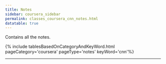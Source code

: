 ```yaml
---
title: Notes
sidebar: coursera_sidebar
permalink: classes_coursera_cnn_notes.html
datatable: true 
---
```


Contains all the notes.

{% include tablesBasedOnCategoryAndKeyWord.html pageCategory='coursera' pageType='notes' keyWord='cnn'%}

---



